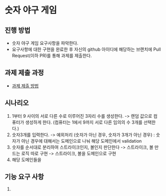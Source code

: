# 숫자 야구 게임
## 진행 방법
* 숫자 야구 게임 요구사항을 파악한다.
* 요구사항에 대한 구현을 완료한 후 자신의 github 아이디에 해당하는 브랜치에 Pull Request(이하 PR)를 통해 과제를 제출한다.

## 과제 제출 과정
* [과제 제출 방법](https://github.com/next-step/nextstep-docs/tree/master/precourse)

## 시나리오
1. 1부터 9 사이의 서로 다른 수로 이루어진 3자리 수를 생성한다. -> 랜덤 값으로 컴퓨터가 생성하게 한다. (컴퓨터는 1에서 9까지 서로 다른 임의의 수 3개를 선택한다.)
2. 숫자3개를 입력한다. -> 예외처리 (숫자가 아닌 경우, 숫자가 3개가 아닌 경우) : 숫자가 아닌 경우에 대해서는 도메인으로 나눠 해당 도메인에서 validation
3. 숫자를 순서대로 분리하여 스트라이크인지, 볼인지 판단한다 -> 스트라이크, 볼 만드는 로직 따로 구현 -> 스트라이크, 볼을 도메인으로 구현
4. 해당 도메인들을 


## 기능 요구 사항
1. 